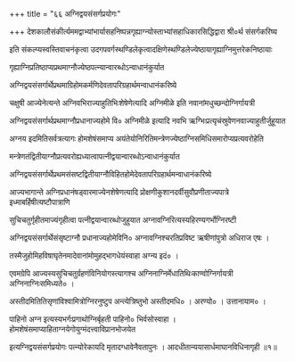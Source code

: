 +++
title = "६६ अग्निद्वयसंसर्गप्रयोगः"

+++
देशकालौसंकीर्त्यममद्वाभ्यांभार्यासहनिष्पन्नगृह्याग्न्योस्ताभ्यांसहाधिकारसिद्धिद्वारा श्री०र्थ संसर्गकरिष्य

इति संकल्प्यस्वस्तिवाचनंकृत्वा उदगपवर्गस्थण्डिलेकृत्वादक्षिणेस्थण्डिलेज्येष्ठायागृह्याग्निमुत्तरेकनिष्ठायाः

गृह्याग्निप्रतिष्ठाप्यप्रथमाग्नौज्येष्ठपत्‍न्यान्वारब्धोऽन्वाधानंकुर्यात

अग्निद्वयसंसर्गार्थेप्रथमाग्रिहोमकर्मणिदेवतापरिग्रहार्थमन्वाधानंकरिष्ये

चक्षुषी आज्येनेत्यन्ते अग्निवभिराज्याहुतिभिःशेषेणेत्यादि अग्निमीळे इति नवानांमधुच्छन्दोग्निर्गायत्री

अग्निद्वयसंसर्गार्थप्रथमाग्नौप्रधानाज्यहोमे वि० अग्निमीळे इत्यादि नवभि ऋग्भिःप्रत्यृचंस्रुवेणनवाज्याहुतीर्जुहूयात

अग्नय इदमितिसर्वत्रत्यागः होमशेषंसमाप्य अयंतेयोनिरितिमन्त्रेणज्येष्ठाग्निसमिधिसमारोप्यप्रत्यवरोहेति

मन्त्रेणतंद्वितीयाग्नौप्रत्यवरोह्यध्यात्वापत्‍नीद्वयान्वारब्धोऽन्वाधानंकुर्यात

अग्निद्वयसंसर्गार्थेप्रथमसंसष्टद्वितीयाग्नौविहितहोमेदेवतापरिग्रहार्थमन्वाधानंकरिष्ये

आज्यभागान्ते अग्निप्रधानंषड्वारमाज्येनशेषेणत्यादि प्रोक्षणीकुशानदर्वीसुवौप्रणीताज्यपात्रे इध्माबर्हिषीत्यष्टौपात्राणि

सुचिचतुर्गृहीतमाज्यंगृहीत्वा पत्नीद्वयान्वारब्धोजुहुयात अग्नावग्निरित्यस्यहिरण्यगर्भोग्निरष्टी

अग्निद्वयसंसर्गार्थेसंसृष्टाग्नौ प्रधानाज्यहोमेविनि० अग्नावग्निश्चरतिप्रविष्ट ऋषीणांपुत्रो अधिराज एषः ।

तस्मैजुहोमिहविषाघृतेनमादेवानांमोमुहद्भागधेयंस्वाहा अग्न्य इदं० ।

एवमग्रेपि आज्यस्यसुचिचतुर्ग्रहणंविनियोगस्त्यागश्च अग्निनाग्निर्मेधातिथिःकाण्वोग्निर्गायत्री अग्निनाग्निःसमिध्यते० ।

अस्तीदमितितिसृणांविश्वामित्रोग्निरनुष्टुप अन्त्येत्रिष्तुभो अस्तीदमधि० । अरण्यो० । उत्तानायाम० ।

पाहिनो अग्न इत्यस्यभर्गःप्रगाथोग्निर्बृहती पाहिनो० भिर्वसोस्वाहा । होमशेषंसमाप्याहिताग्नयेगोयुग्मंदत्त्वाविप्रानभोजयेत

इत्यग्निद्वयसंसर्गप्रयोगः पत्‍न्योरेकायदि मृतादग्धावेनैवतापुनः । आदधीतान्ययासार्धमाघानविधिनागृही ॥१॥
